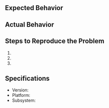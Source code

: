 ## Expected Behavior



## Actual Behavior



## Steps to Reproduce the Problem

1.
2.
3.

## Specifications

- Version:
- Platform:
- Subsystem:
